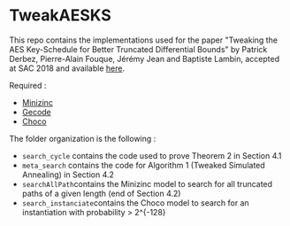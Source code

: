 # TweakAESKS

This repo contains the implementations used for the paper "Tweaking the AES Key-Schedule for Better Truncated Differential Bounds" by Patrick Derbez, Pierre-Alain Fouque, Jérémy Jean and Baptiste Lambin, accepted at SAC 2018 and available [here](https://eprint.iacr.org/2019/095).

Required :
- [Minizinc](http://www.minizinc.org/index.html)
- [Gecode](http://www.gecode.org/)
- [Choco](http://www.choco-solver.org/)

The folder organization is the following :
- `search_cycle` contains the code used to prove Theorem 2 in Section 4.1
- `meta_search` contains the code for Algorithm 1 (Tweaked Simulated Annealing) in Section 4.2
- `searchAllPath`contains the Minizinc model to search for all truncated paths of a given length (end of Section 4.2)
- `search_instanciate`contains the Choco model to search for an instantiation with probability > 2^{-128}

